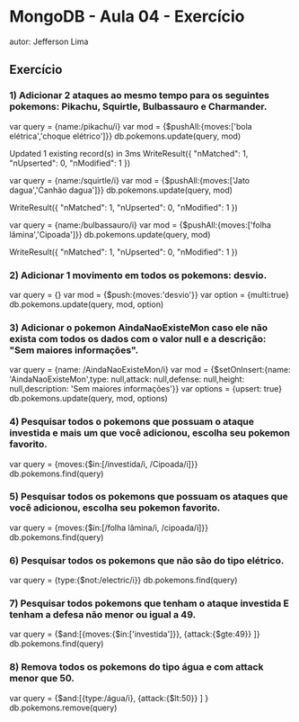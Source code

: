 # MongoDB - Aula 04 - Exercício
autor: Jefferson Lima

## Exercício

### 1) Adicionar 2 ataques ao mesmo tempo para os seguintes pokemons: Pikachu, Squirtle, Bulbassauro e Charmander.
var query = {name:/pikachu/i}
var mod = {$pushAll:{moves:['bola elétrica','choque elétrico']}}
db.pokemons.update(query, mod)

Updated 1 existing record(s) in 3ms
WriteResult({
  "nMatched": 1,
  "nUpserted": 0,
  "nModified": 1
})

var query = {name:/squirtle/i}
var mod = {$pushAll:{moves:['Jato dagua','Canhão dagua']}}
db.pokemons.update(query, mod)

WriteResult({
  "nMatched": 1,
  "nUpserted": 0,
  "nModified": 1
})

var query = {name:/bulbassauro/i}
var mod = {$pushAll:{moves:['folha lâmina','Cipoada']}}
db.pokemons.update(query, mod)

WriteResult({
  "nMatched": 1,
  "nUpserted": 0,
  "nModified": 1
})


### 2) Adicionar 1 movimento em todos os pokemons: desvio.
var query = {}
var mod = {$push:{moves:'desvio'}}
var option = {multi:true}
db.pokemons.update(query, mod, option)

### 3) Adicionar o pokemon AindaNaoExisteMon caso ele não exista com todos os dados com o valor null e a descrição: "Sem maiores informações".

var query = {name: /AindaNaoExisteMon/i}
var mod = {$setOnInsert:{name: 'AindaNaoExisteMon',type: null,attack: null,defense: null,height: null,description: 'Sem maiores informações'}}
var options = {upsert: true}
db.pokemons.update(query, mod, options)

### 4) Pesquisar todos o pokemons que possuam o ataque investida e mais um que você adicionou, escolha seu pokemon favorito.

var query = {moves:{$in:[/investida/i, /Cipoada/i]}}
db.pokemons.find(query)

### 5) Pesquisar todos os pokemons que possuam os ataques que você adicionou, escolha seu pokemon favorito.
var query = {moves:{$in:[/folha lâmina/i, /cipoada/i]}}
db.pokemons.find(query)

### 6) Pesquisar todos os pokemons que não são do tipo elétrico.
var query = {type:{$not:/electric/i}}
db.pokemons.find(query)

### 7) Pesquisar todos pokemons que tenham o ataque investida E tenham a defesa não menor ou igual a 49.
var query = {$and:[{moves:{$in:['investida']}}, {attack:{$gte:49}} ]}
db.pokemons.find(query)

### 8) Remova todos os pokemons do tipo água e com attack menor que 50.
var query = {$and:[{type:/água/i}, {attack:{$lt:50}} ] }
db.pokemons.remove(query)